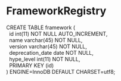# FrameworkRegistry
CREATE TABLE framework (  
&nbsp;&nbsp;id int(11) NOT NULL AUTO_INCREMENT,  
&nbsp;&nbsp;name varchar(45) NOT NULL,  
&nbsp;&nbsp;version varchar(45) NOT NULL,  
&nbsp;&nbsp;deprecation_date date NOT NULL,  
&nbsp;&nbsp;hype_level int(11) NOT NULL,  
&nbsp;&nbsp;PRIMARY KEY (id)  
) ENGINE=InnoDB DEFAULT CHARSET=utf8;  

